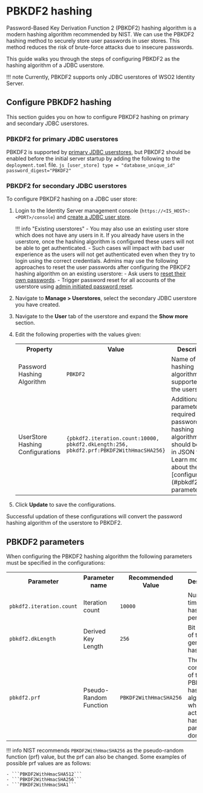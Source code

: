 # PBKDF2 hashing
Password-Based Key Derivation Function 2 (PBKDF2) hashing algorithm is a modern hashing algorithm recommended by NIST. We can use the PBKDF2 hashing method to securely store user passwords in user stores. This method reduces the risk of brute-force attacks due to insecure passwords.

This guide walks you through the steps of configuring PBKDF2 as the hashing algorithm of a JDBC userstore.

!!! note
    Currently, PBKDF2 supports only JDBC userstores of WSO2 Identity Server.

## Configure PBKDF2 hashing
This section guides you on how to configure PBKDF2 hashing on primary and secondary JDBC userstores.

### PBKDF2 for primary JDBC userstores

PBKDF2 is supported by [primary JDBC userstores](../configure-a-jdbc-user-store), but PBKDF2 should be enabled before the initial server startup by adding the following to the `deployment.toml` file.
    ``` js
    [user_store]
    type = "database_unique_id"
    password_digest="PBKDF2"
    ```

### PBKDF2 for secondary JDBC userstores
To configure PBKDF2 hashing on a JDBC user store:

1. Login to the Identity Server management console (`https://<IS_HOST>:<PORT>/console`) and [create a JDBC user store](../configure-secondary-user-stores).

    !!! info "Existing userstores"
        - You may also use an existing user store which does not have any users in it. If you already have users in the userstore, once the hashing algorithm is configured these users will not be able to get authenticated.
        - Such cases will impact with bad user experience as the users will not get authenticated even when they try to login using the correct credentials. Admins may use the following approaches to reset the user passwords after configuring the PBKDF2 hashing algorithm on an existing userstore:
            - Ask users to [reset their own passwords](../guides/my-account/my-account.md).
            - Trigger password reset for all accounts of the userstore using [admin initiated password reset](../guides/password-mgt/forced-password-reset.md).

2. Navigate to  **Manage > Userstores**, select the secondary JDBC userstore you have created.
3. Navigate to the **User** tab of the userstore and expand the **Show more** section.
4. Edit the following properties with the values given:
    <table>
        <tr>
            <th>Property</th>
            <th>Value</th>
            <th>Description</th>
        </tr>
        <tr>
            <td>Password Hashing Algorithm</td>
            <td><code>PBKDF2</code></td>
            <td>Name of the hashing algorithm supported by the userstore.</td>
        </tr>
        <tr>
            <td>UserStore Hashing Configurations</td>
            <td><code>{pbkdf2.iteration.count:10000, pbkdf2.dkLength:256, pbkdf2.prf:PBKDF2WithHmacSHA256} </code></td>
            <td>Additional parameters required for password hashing algorithm. This should be given in JSON format. Learn more about these [configurations](#pbkdf2-parameters).</td>
        </tr>
    </table>

5. Click **Update** to save the configurations.

Successful updation of these configurations will convert the password hashing algorithm of the userstore to PBKDF2.

## PBKDF2 parameters
When configuring the PBKDF2 hashing algorithm the following parameters must be specified in the configurations:

<table>
    <tr>
        <th>Parameter</th>
        <th>Parameter name</th>
        <th>Recommended Value</th>
        <th>Description</th>
    </tr>
    <tr>
        <td><code>pbkdf2.iteration.count</code></td>
        <td>Iteration count</td>
        <td><code>10000</code></td>
        <td>Number of times hashing is performed.</td>
    </tr>
        <tr>
        <td><code>pbkdf2.dkLength</code></td>
        <td>Derived Key Length</td>
        <td><code>256</code></td>
        <td>Bit length of the generated hash value.</td>
    </tr>
        <tr>
        <td><code>pbkdf2.prf</code></td>
        <td>Pseudo-Random Function </td>
        <td><code>PBKDF2WithHmacSHA256</code></td>
        <td>The key component of the PBKDF2 hashing algorithm in which the actual hashing part is done.</td>
</table>

!!! info
    NIST recommends ```PBKDF2WithHmacSHA256``` as the pseudo-random function (prf) value, but the prf can also be changed. Some examples of possible prf values are as follows:

    - ```PBKDF2WithHmacSHA512```
    - ```PBKDF2WithHmacSHA256```
    - ```PBKDF2WithHmacSHA1```